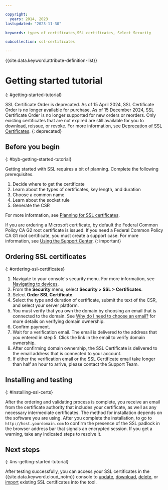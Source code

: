 ```yaml
---

copyright:
  years: 2014, 2023
lastupdated: "2023-11-30"

keywords: types of certificates,SSL certificates, Select Security

subcollection: ssl-certificates

---
```


{{site.data.keyword.attribute-definition-list}}

# Getting started tutorial
{: #getting-started-tutorial}

SSL Certificate Order is deprecated. As of 15 April 2024, SSL Certificate Order is no longer available for purchase. As of 15 December 2024,  SSL Certificate Order is no longer supported for new orders or reorders. Only existing certificates that are not expired are still available for you to download, reissue, or revoke. For more information, see [Deprecation of SSL Certificates](/docs/ssl-certificates?topic=ssl-certificates-deprecation-ssl-certificates).
{: deprecated}

## Before you begin
{: #byb-getting-started-tutorial}

Getting started with SSL requires a bit of planning. Complete the following prerequisites.

1. Decide where to get the certificate
2. Learn about the types of certificates, key length, and duration
3. Choose a common name
4. Learn about the socket rule
5. Generate the CSR

For more information, see [Planning for SSL certificates](/docs/infrastructure/ssl-certificates?topic=ssl-certificates-planning-for-ssl#planning-for-ssl).

If you are ordering a Microsoft certificate, by default the Federal Common Policy CA G2 root certificate is issued. If you need a Federal Common Policy CA G1 root certificate, you must create a support case. For more information, see [Using the Support Center](/docs/get-support?topic=get-support-using-avatar).
{: important}

## Ordering SSL certificates
{: #ordering-ssl-certificates}

1. Navigate to your console's security menu. For more information, see [Navigating to devices](/docs/ssl-certificates?topic=ssl-certificates-navigating-devices).
2. From the **Security** menu, select **Security > SSL > Certificates**.
3. Select **Order SSL Certificate**.
4. Select the type and duration of certificate, submit the text of the CSR, and select your server platform.
5. You must verify that you own the domain by choosing an email that is connected to the domain. See [Why do I need to choose an email?](/docs/ssl-certificates?topic=ssl-certificates-faqs-ssl-certificates#faq-ssl-cert-4) for more details on verifying domain ownership.
6. Confirm payment.
7. Wait for a verification email. The email is delivered to the address that you entered in step 5. Click the link in the email to verify domain ownership.
8. After confirming domain ownership, the SSL Certificate is delivered to the email address that is connected to your account.
9. If either the verification email or the SSL Certificate email take longer than half an hour to arrive, please contact the Support Team.

## Installing and testing
{: #installing-ssl-certs}

After the ordering and validating process is complete, you receive an email from the certificate authority that includes your certificate, as well as any necessary intermediate certificates. The method for installation depends on the software you are using. After you complete the installation, to go to `http://host.yourdomain.com` to confirm the presence of the SSL padlock in the browser address bar that signals an encrypted session. If you get a warning, take any indicated steps to resolve it.

## Next steps
{: #ns-getting-started-tutorial}

After testing successfully, you can access your SSL certificates in the {{site.data.keyword.cloud_notm}} console to [update](/docs/infrastructure/ssl-certificates?topic=ssl-certificates-viewing-and-updating-ssl-certificates#viewing-and-updating-ssl-certificates), [download](/docs/infrastructure/ssl-certificates?topic=ssl-certificates-downloading-ssl-certificate-details#downloading-ssl-certificate-details), [delete](/docs/infrastructure/ssl-certificates?topic=ssl-certificates-deleting-ssl-certificates#deleting-ssl-certificates), or [import](/docs/infrastructure/ssl-certificates?topic=ssl-certificates-importing-ssl-certificates#importing-ssl-certificates) existing SSL certificates into the tool.
